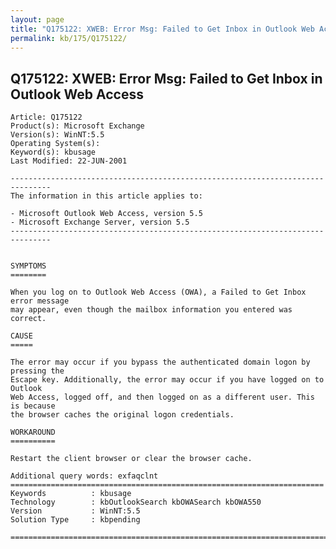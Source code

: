 ```yaml
---
layout: page
title: "Q175122: XWEB: Error Msg: Failed to Get Inbox in Outlook Web Access"
permalink: kb/175/Q175122/
---
```


## Q175122: XWEB: Error Msg: Failed to Get Inbox in Outlook Web Access

	Article: Q175122
	Product(s): Microsoft Exchange
	Version(s): WinNT:5.5
	Operating System(s): 
	Keyword(s): kbusage
	Last Modified: 22-JUN-2001
	
	-------------------------------------------------------------------------------
	The information in this article applies to:
	
	- Microsoft Outlook Web Access, version 5.5 
	- Microsoft Exchange Server, version 5.5 
	-------------------------------------------------------------------------------
	
	
	SYMPTOMS
	========
	
	When you log on to Outlook Web Access (OWA), a Failed to Get Inbox error message
	may appear, even though the mailbox information you entered was correct.
	
	CAUSE
	=====
	
	The error may occur if you bypass the authenticated domain logon by pressing the
	Escape key. Additionally, the error may occur if you have logged on to Outlook
	Web Access, logged off, and then logged on as a different user. This is because
	the browser caches the original logon credentials.
	
	WORKAROUND
	==========
	
	Restart the client browser or clear the browser cache.
	
	Additional query words: exfaqclnt
	======================================================================
	Keywords          : kbusage 
	Technology        : kbOutlookSearch kbOWASearch kbOWA550
	Version           : WinNT:5.5
	Solution Type     : kbpending
	
	=============================================================================
	
